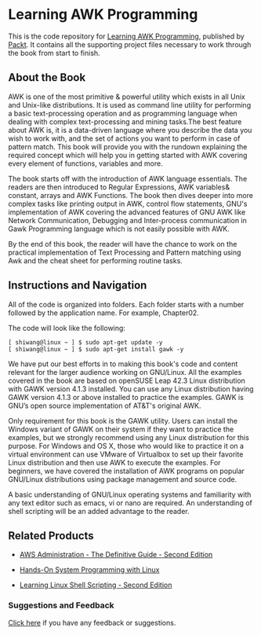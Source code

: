 # Learning AWK Programming
This is the code repository for [Learning AWK Programming](https://www.packtpub.com/big-data-and-business-intelligence/learning-awk-programming?utm_source=github&utm_medium=repository&utm_campaign=9781788391030), published by [Packt](https://www.packtpub.com/?utm_source=github). It contains all the supporting project files necessary to work through the book from start to finish.
## About the Book
AWK is one of the most primitive & powerful utility which exists in all Unix and Unix-like distributions. It is used as command line utility for performing a basic text-processing operation and as programming language when dealing with complex text-processing and mining tasks.The best feature about AWK is, it is a data-driven language where you describe the data you wish to work with, and the set of actions you want to perform in case of pattern match. This book will provide you with the rundown explaining the required concept which will help you in getting started with AWK covering every element of functions, variables and more.

The book starts off with the introduction of AWK language essentials. The readers are then introduced to Regular Expressions, AWK variables& constant, arrays and AWK Functions. The book then dives deeper into more complex tasks like printing output in AWK, control flow statements, GNU's implementation of AWK covering the advanced features of GNU AWK like Network Communication, Debugging and Inter-process communication in Gawk Programming language which is not easily possible with AWK.

By the end of this book, the reader will have the chance to work on the practical implementation of Text Processing and Pattern matching using Awk and the cheat sheet for performing routine tasks.

## Instructions and Navigation
All of the code is organized into folders. Each folder starts with a number followed by the application name. For example, Chapter02.



The code will look like the following:
```
[ shiwang@linux ~ ] $ sudo apt-get update -y
[ shiwang@linux ~ ] $ sudo apt-get install gawk -y
```

We have put our best efforts in to making this book's code and content relevant for the larger audience working on GNU/Linux. All the examples covered in the book are based on openSUSE Leap 42.3 Linux distribution with GAWK version 4.1.3 installed. You can use any Linux distribution having GAWK version 4.1.3 or above installed to practice the examples. GAWK is GNU’s open source implementation of AT&T's original AWK.

Only requirement for this book is the GAWK utility. Users can install the Windows variant of GAWK on their system if they want to practice the examples, but we strongly recommend using any Linux distribution for this purpose. For Windows and OS X, those who would like to practice it on a virtual environment can use VMware of Virtualbox to set up their favorite Linux distribution and then use AWK to execute the examples. For beginners, we have covered the installation of AWK programs on popular GNU/Linux distributions using package management and source code.

A basic understanding of GNU/Linux operating systems and familiarity with any text editor such as emacs, vi or nano are required. An understanding of shell scripting will be an added advantage to the reader.

## Related Products
* [AWS Administration - The Definitive Guide - Second Edition](https://www.packtpub.com/virtualization-and-cloud/aws-administration-definitive-guide-second-edition?utm_source=github&utm_medium=repository&utm_campaign=9781788478793)

* [Hands-On System Programming with Linux](https://www.packtpub.com/networking-and-servers/hands-system-programming-linux?utm_source=github&utm_medium=repository&utm_campaign=9781788998475)

* [Learning Linux Shell Scripting - Second Edition](https://www.packtpub.com/networking-and-servers/learning-linux-shell-scripting-second-edition?utm_source=github&utm_medium=repository&utm_campaign=9781788993197)

### Suggestions and Feedback
[Click here](https://docs.google.com/forms/d/e/1FAIpQLSe5qwunkGf6PUvzPirPDtuy1Du5Rlzew23UBp2S-P3wB-GcwQ/viewform) if you have any feedback or suggestions.

